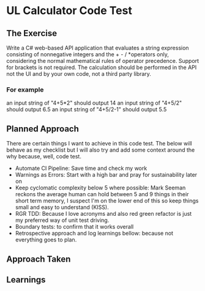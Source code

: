 # UL Calculator Code Test

## The Exercise

Write a C# web-based API application that evaluates a string expression consisting of nonnegative integers and the + - / *operators only, considering the normal mathematical rules of
operator precedence. Support for brackets is not required.
The calculation should be performed in the API not the UI and by your own code, not a third party library.

### For example

an input string of "4+5*2" should output 14
an input string of "4+5/2" should output 6.5
an input string of "4+5/2-1" should output 5.5

## Planned Approach

There are certain things I want to achieve in this code test. The below will behave as my checklist but I will also try and add some context around the why because, well, code test.

- Automate CI Pipeline: Save time and check my work
- Warnings as Errors: Start with a high bar and pray for sustainability later on
- Keep cyclomatic complexity below 5 where possible: Mark Seeman reckons the average human can hold between 5 and 9 things in their short term memory, I suspect I'm on the lower end of this so keep things small and easy to understand (KISS).
- RGR TDD: Because I love acronyms and also red green refactor is just my preferred way of unit test driving.
- Boundary tests: to confirm that it works overall
- Retrospective approach and log learnings bellow: because not everything goes to plan.

## Approach Taken

## Learnings
